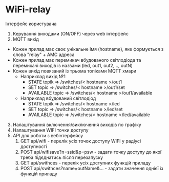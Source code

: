 # WiFi-relay
Інтерфейс користувача
1. Керування виходами (ON/OFF) через web інтерфейс
2. MQTT вихід
* Кожен прилад має своє унікальне імя (hostname), яке формується з слова "relay" + AMC адреса
* Кожен прилад має перемикач вбудованого світлодіода та перемикачі виходів із назвами (led, out1, out2, .., outN)
* Кожен вихід повязаний із трьома топіками MQTT хмари 
	* Наприклад вихід №1
		* STATE topik => /switches/< hostname >/out1
		* SET topic => /switches/< hostname >/out1/set	
		* AVAILABLE topic => /switches/< hostname >/out1/available
	* Наприклад вбудований світлодіод
		* STATE topik => /switches/< hostname >/led
		* SET topic => /switches/< hostname >/led/set	
		* AVAILABLE topic => /switches/< hostname >/led/available
3. Налаштування включення/виключення виходів по графіку
4. Налаштування WIFI точки доступу
5. API для роботи з вебінтерфейсу
	1. GET api/wifi - перелік усіх точок доступу WIFI у радіусі доступності
	2. POST api/wifisave?n=ssid&p=psw - задати точку доступу до якої треба підєднатись після перезапуску
	3. GET api/swithces - перелік усіх доступних функцій приладу
	4. POST api/swithces?name=outName&...   - задати значення однієї із функцій приладу
